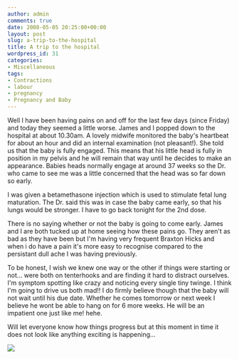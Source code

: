 ```yaml
---
author: admin
comments: true
date: 2008-05-05 20:25:00+00:00
layout: post
slug: a-trip-to-the-hospital
title: A trip to the hospital
wordpress_id: 31
categories:
- Miscellaneous
tags:
- Contractions
- labour
- pregnancy
- Pregnancy and Baby
---
```


Well I have been having pains on and off for the last few days (since Friday) and today they seemed a little worse.  James and I popped down to the hospital at about 10.30am.  A lovely midwife monitored the baby's heartbeat for about an hour and did an internal examination (not pleasant!).  She told us that the baby is fully engaged.  This means that his little head is fully in position in my pelvis and he will remain that way until he decides to make an appearance.  Babies heads normally engage at around 37 weeks so the Dr. who came to see me was a little concerned that the head was so far down so early.  
  
I was given a betamethasone injection which is used to stimulate fetal lung maturation.  The Dr. said this was in case the baby came early, so that his lungs would be stronger.  I have to go back tonight for the 2nd dose.  
  
There is no saying whether or not the baby is going to come early.  James and I are both tucked up at home seeing how these pains go.  They aren't as bad as they have been but I'm having very frequent Braxton Hicks and when i do have a pain it's more easy to recognise compared to the persistant dull ache I was having previously.  
  
To be honest, I wish we knew one way or the other if things were starting or not... were both on tenterhooks and are finding it hard to distract ourselves.  I'm symptom spotting like crazy and noticing every single tiny twinge.  I think I'm going to drive us both mad!!  I do firmly believe though that the baby will not wait until his due date.  Whether he comes tomorrow or next week I believe he wont be able to hang on for 6 more weeks.  He will be an impatient one just like me! hehe.  
  
Will let everyone know how things progress but at this moment in time it does not look like anything exciting is happening...

![](https://blogger.googleusercontent.com/tracker/251139911615938991-4392210744453454712?l=www.outmumbered.com)
